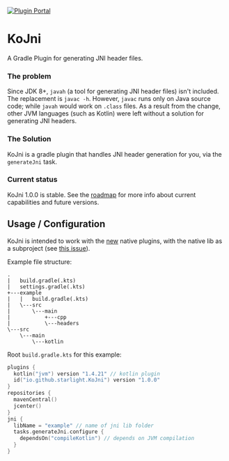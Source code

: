 [![Plugin Portal](https://img.shields.io/maven-metadata/v?label=Gradle%20Plugin%20Portal&color=blue&metadataUrl=https://plugins.gradle.org/m2/io/github/starlight/KoJni/maven-metadata.xml)](https://plugins.gradle.org/plugin/io.github.starlight.KoJni)
# KoJni

A Gradle Plugin for generating JNI header files.

### The problem

Since JDK 8+, `javah` (a tool for generating JNI header files) isn't included. The replacement
is `javac -h`. However, `javac` runs only on Java source code; while `javah` would work on `.class`
files. As a result from the change, other JVM languages (such as Kotlin) were left without a
solution for generating JNI headers.

### The Solution

KoJni is a gradle plugin that handles JNI header generation for you, via the `generateJni` task.

### Current status

KoJni 1.0.0 is stable. See the [roadmap](https://github.com/Starlight220/KoJni/projects/1) for more
info about current capabilities and future versions.

## Usage / Configuration

KoJni is intended to work with the
[new](https://docs.gradle.org/current/userguide/building_cpp_projects.html) native plugins, with the
native lib as a subproject (see [this issue](https://github.com/gradle/gradle-native/issues/216)).

Example file structure:
```
.
|   build.gradle(.kts)
|   settings.gradle(.kts)
+---example
|   |   build.gradle(.kts)
|   \---src
|       \---main
|           +---cpp
|           \---headers
\---src
    \---main
        \---kotlin
```

Root `build.gradle.kts` for this example:
```kotlin
plugins {
  kotlin("jvm") version "1.4.21" // kotlin plugin
  id("io.github.starlight.KoJni") version "1.0.0"
}
repositories {
  mavenCentral()
  jcenter()
}
jni {
  libName = "example" // name of jni lib folder 
  tasks.generateJni.configure {
    dependsOn("compileKotlin") // depends on JVM compilation
  }
}
```
